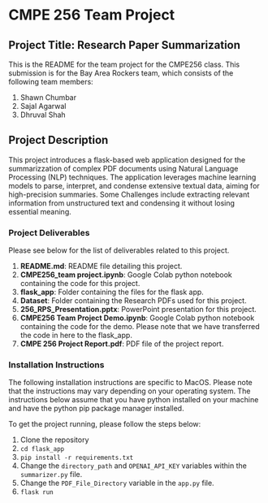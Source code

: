 # CMPE 256 Team Project

## Project Title: Research Paper Summarization

This is the README for the team project for the CMPE256 class. This submission is for the Bay Area Rockers team, which consists of the following team members:

1. Shawn Chumbar
2. Sajal Agarwal
3. Dhruval Shah

## Project Description

This project introduces a flask-based web application designed for the summarizzation of complex PDF documents using Natural Language Processing (NLP) techniques. The application leverages machine learning models to parse, interpret, and condense extensive textual data, aiming for high-precision summaries. Some Challenges include extracting relevant information from unstructured text and condensing it without losing essential meaning.

### Project Deliverables

Please see below for the list of deliverables related to this project.

1. **README.md**: README file detailing this project.
2. **CMPE256_team project.ipynb**: Google Colab python notebook containing the code for this project.
3. **flask_app**: Folder containing the files for the flask app.
4. **Dataset**: Folder containing the Research PDFs used for this project.
5. **256_RPS_Presentation.pptx**: PowerPoint presentation for this project.
6. **CMPE256 Team Project Demo.ipynb**: Google Colab python notebook containing the code for the demo. Please note that we have transferred the code in here to the flask_app.
7. **CMPE 256 Project Report.pdf**: PDF file of the project report.

### Installation Instructions

The following installation instructions are specific to MacOS. Please note that the instructions may vary depending on your operating system.
The instructions below assume that you have python installed on your machine and have the python pip package manager installed.

To get the project running, please follow the steps below:

1. Clone the repository
2. `cd flask_app`
3. `pip install -r requirements.txt`
4. Change the `directory_path` and `OPENAI_API_KEY` variables within the `summarizer.py` file.
5. Change the `PDF_File_Directory` variable in the `app.py` file.
6. `flask run`